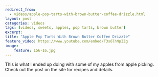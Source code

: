 ```yaml
---
redirect_from: 
  - videos/apple-pop-tarts-with-brown-butter-coffee-drizzle.html
layout: post
categories: videos
tags: [videos, sweets, apples, pop tarts, brown butter]
excerpt: 
title: "Apple Pop Tarts With Brown Butter Coffee Drizzle"
feature_video: https://www.youtube.com/embed/T3s6lhNpIZg
image:
    feature: 156-16.jpg
---
```


This is what I ended up doing with some of my apples from apple picking.  Check out the post on the site for recipes and details.
